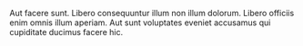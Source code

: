 Aut facere sunt. Libero consequuntur illum non illum dolorum. Libero officiis enim omnis illum aperiam. Aut sunt voluptates eveniet accusamus qui cupiditate ducimus facere hic.